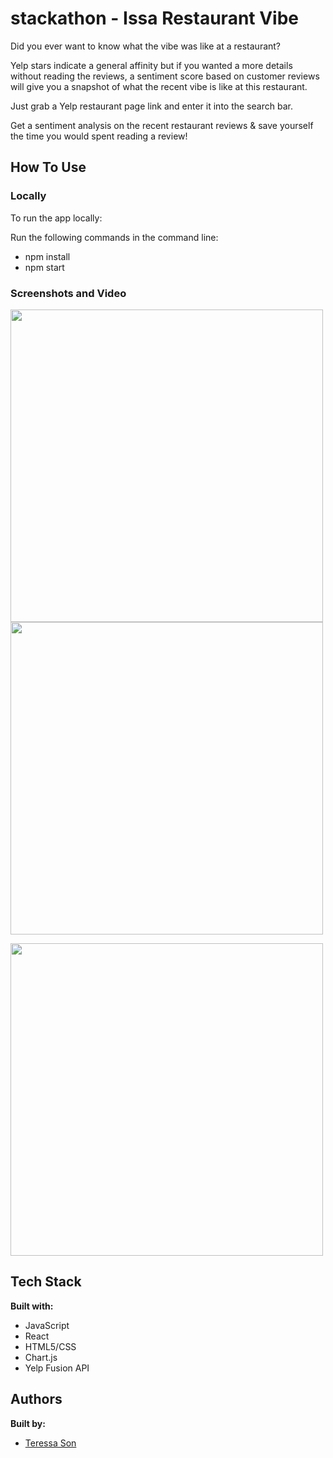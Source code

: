 # stackathon - Issa Restaurant Vibe

Did you ever want to know what the vibe was like at a restaurant? 

Yelp stars indicate a general affinity but if you wanted a more details without reading the reviews, a sentiment score based on customer reviews will give you a snapshot of what the recent vibe is like at this restaurant.

Just grab a Yelp restaurant page link and enter it into the search bar.

Get a sentiment analysis on the recent restaurant reviews & save yourself the time you would spent reading a review!

## How To Use

### Locally

To run the app locally:

Run the following commands in the command line:

- npm install
- npm start



### Screenshots and Video

<p float="left">
<img src="https://imgur.com/txV81sL" height="500px" style='display: inline-block'/>
<img src="https://imgur.com/t01vQib" height="500px" style='display: inline-block'/>
</p>
<p float="left">
<img src="https://imgur.com/oIHCgHj" height="500px" style='display: inline-block'/>
</p>


## Tech Stack

**Built with:**

- JavaScript
- React
- HTML5/CSS
- Chart.js
- Yelp Fusion API

## Authors

**Built by:**

- [Teressa Son](https://github.com/tttson)
